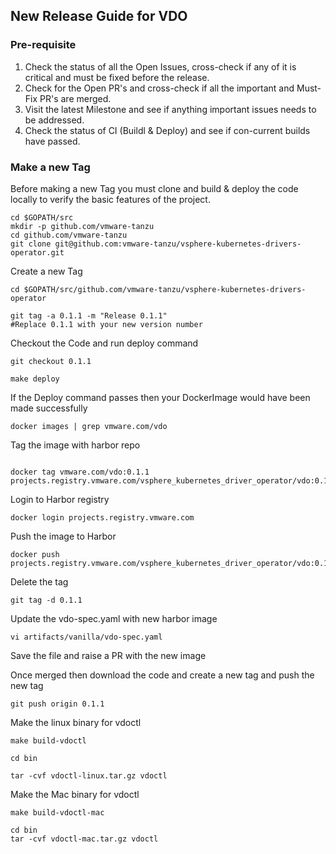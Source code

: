 ## New Release Guide for VDO



### Pre-requisite
1. Check the status of all the Open Issues, cross-check if any of it is critical and must be fixed before the release.
2. Check for the Open PR's and cross-check if all the important and Must-Fix PR's are merged.
3. Visit the latest Milestone and see if anything important issues needs to be addressed.
4. Check the status of CI (Buildl & Deploy) and see if con-current builds have passed.

### Make a new Tag
Before making a new Tag you must clone and build & deploy the code locally to verify the basic features of the project.
```
cd $GOPATH/src
mkdir -p github.com/vmware-tanzu
cd github.com/vmware-tanzu
git clone git@github.com:vmware-tanzu/vsphere-kubernetes-drivers-operator.git
```

Create a new Tag

```
cd $GOPATH/src/github.com/vmware-tanzu/vsphere-kubernetes-drivers-operator

git tag -a 0.1.1 -m "Release 0.1.1"
#Replace 0.1.1 with your new version number
```

Checkout the Code and run deploy command 

```
git checkout 0.1.1

make deploy
```

If the Deploy command passes then your DockerImage would have been made successfully

```
docker images | grep vmware.com/vdo

```

Tag the image with harbor repo
```

docker tag vmware.com/vdo:0.1.1 projects.registry.vmware.com/vsphere_kubernetes_driver_operator/vdo:0.1.1

```

Login to Harbor registry

```
docker login projects.registry.vmware.com
```

Push the image to Harbor

```
docker push projects.registry.vmware.com/vsphere_kubernetes_driver_operator/vdo:0.1.1
```

Delete the tag
```
git tag -d 0.1.1
```

Update the vdo-spec.yaml with new harbor image
```
vi artifacts/vanilla/vdo-spec.yaml
```

Save the file and raise a PR with the new image

Once merged then download the code and create a new tag and push the new tag

```
git push origin 0.1.1
```

Make the linux binary for vdoctl

```
make build-vdoctl

cd bin

tar -cvf vdoctl-linux.tar.gz vdoctl

```
Make the Mac binary for vdoctl

```
make build-vdoctl-mac

cd bin
tar -cvf vdoctl-mac.tar.gz vdoctl

```


